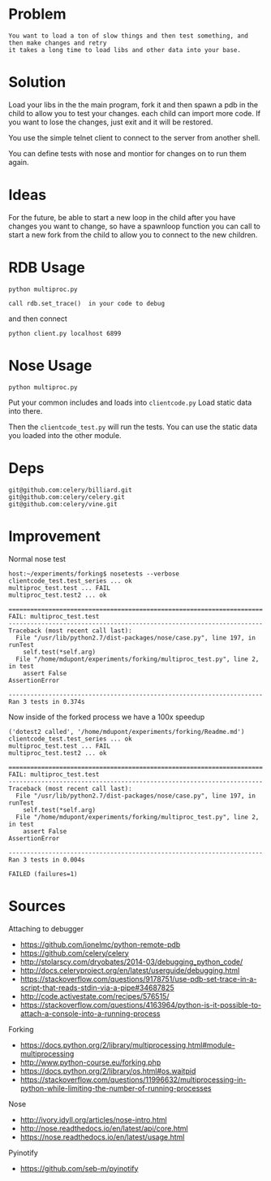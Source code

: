 # Problem
	You want to load a ton of slow things and then test something, and then make changes and retry
	it takes a long time to load libs and other data into your base.

# Solution

Load your libs in the the main program, fork it and then spawn a pdb in the child to allow you to test your changes.
each child can import more code. If you want to lose the changes, just exit and it will be restored.

You use the simple telnet client to connect to the server from another shell.

You can define tests with nose and montior for changes on to run them again.

# Ideas

For the future, be able to start a new loop in the child after you have changes you want to change, so have a spawnloop function you can call to start a new fork from the child to allow you to connect to the new children.



# RDB Usage

    python multiproc.py
	
	call rdb.set_trace()  in your code to debug
	
and then connect 

	python client.py localhost 6899

# Nose Usage

    python multiproc.py
	
Put your common includes and loads into `clientcode.py`
Load static data into there.

Then the `clientcode_test.py` will run the tests. You can use the static data you loaded into the other module.
	

# Deps

	git@github.com:celery/billiard.git
	git@github.com:celery/celery.git
	git@github.com:celery/vine.git

# Improvement

Normal nose test 
```
host:~/experiments/forking$ nosetests --verbose
clientcode_test.test_series ... ok
multiproc_test.test ... FAIL
multiproc_test.test2 ... ok

======================================================================
FAIL: multiproc_test.test
----------------------------------------------------------------------
Traceback (most recent call last):
  File "/usr/lib/python2.7/dist-packages/nose/case.py", line 197, in runTest
    self.test(*self.arg)
  File "/home/mdupont/experiments/forking/multiproc_test.py", line 2, in test
    assert False
AssertionError

----------------------------------------------------------------------
Ran 3 tests in 0.374s
```

Now inside of the forked process we have a 100x speedup

```
('dotest2 called', '/home/mdupont/experiments/forking/Readme.md')
clientcode_test.test_series ... ok
multiproc_test.test ... FAIL
multiproc_test.test2 ... ok

======================================================================
FAIL: multiproc_test.test
----------------------------------------------------------------------
Traceback (most recent call last):
  File "/usr/lib/python2.7/dist-packages/nose/case.py", line 197, in runTest
    self.test(*self.arg)
  File "/home/mdupont/experiments/forking/multiproc_test.py", line 2, in test
    assert False
AssertionError

----------------------------------------------------------------------
Ran 3 tests in 0.004s

FAILED (failures=1)
```

# Sources
	
Attaching to debugger 
* https://github.com/ionelmc/python-remote-pdb
* https://github.com/celery/celery
* http://stolarscy.com/dryobates/2014-03/debugging_python_code/
* http://docs.celeryproject.org/en/latest/userguide/debugging.html
* https://stackoverflow.com/questions/9178751/use-pdb-set-trace-in-a-script-that-reads-stdin-via-a-pipe#34687825
* http://code.activestate.com/recipes/576515/
* https://stackoverflow.com/questions/4163964/python-is-it-possible-to-attach-a-console-into-a-running-process

Forking
* https://docs.python.org/2/library/multiprocessing.html#module-multiprocessing
* http://www.python-course.eu/forking.php
* https://docs.python.org/2/library/os.html#os.waitpid
* https://stackoverflow.com/questions/11996632/multiprocessing-in-python-while-limiting-the-number-of-running-processes

Nose

* http://ivory.idyll.org/articles/nose-intro.html
* http://nose.readthedocs.io/en/latest/api/core.html
* https://nose.readthedocs.io/en/latest/usage.html

Pyinotify
* https://github.com/seb-m/pyinotify
